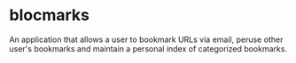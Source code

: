 # blocmarks
An application that allows a user to bookmark URLs via email, peruse other user's bookmarks and maintain a personal index of categorized bookmarks.
